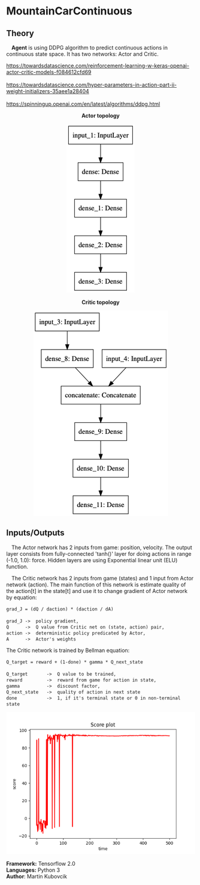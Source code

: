 # MountainCarContinuous

## Theory

&emsp;**Agent** is using DDPG algorithm to predict continuous actions in continuous state space. It has two networks: Actor and Critic.

https://towardsdatascience.com/reinforcement-learning-w-keras-openai-actor-critic-models-f084612cfd69
<br><br>
https://towardsdatascience.com/hyper-parameters-in-action-part-ii-weight-initializers-35aee1a28404
<br><br>
https://spinningup.openai.com/en/latest/algorithms/ddpg.html

<p align="center"><b>Actor topology</b></p>
<p align="center">
  <img src="model_A.png" alt="Actor">
</p>

<p align="center"><b>Critic topology</b></p>
<p align="center">
  <img src="model_C.png" alt="Critic">
</p>

## Inputs/Outputs

&emsp;The Actor network has 2 inputs from game: position, velocity. The output layer consists from fully-connected 'tanh()' layer for doing actions in range (-1.0, 1.0): force. Hidden layers are using Exponential linear unit (ELU) function.

&emsp;The Critic network has 2 inputs from game (states) and 1 input from Actor network (action). The main function of this network is estimate quality of the action[t] in the state[t] and use it to change gradient of Actor network by equation: 

    grad_J = (dQ / daction) * (daction / dA)

    grad_J ->  policy gradient,
    Q      ->  Q value from Critic net on (state, action) pair,
    action ->  deterministic policy predicated by Actor,
    A      ->  Actor's weights

The Critic network is trained by Bellman equation:
    
    Q_target = reward + (1-done) * gamma * Q_next_state

    Q_target       ->  Q value to be trained,
    reward         ->  reward from game for action in state,
    gamma          ->  discount factor,
    Q_next_state   ->  quality of action in next state 
    done           ->  1, if it's terminal state or 0 in non-terminal state

![graph](result.png)

**Framework:** Tensorflow 2.0
</br>
**Languages:** Python 3 
</br>
**Author**: Martin Kubovcik